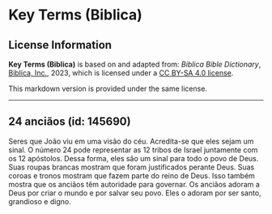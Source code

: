# Key Terms (Biblica)

## License Information

**Key Terms (Biblica)** is based on and adapted from: _Biblica Bible Dictionary_, [Biblica, Inc.](https://www.biblica.com/), 2023, which is licensed under a [CC BY-SA 4.0 license](https://creativecommons.org/licenses/by-sa/4.0/legalcode.en).

This markdown version is provided under the same license.



--------------------------------

## 24 anciãos (id: 145690)

Seres que João viu em uma visão do céu. Acredita\-se que eles sejam um sinal. O número 24 pode representar as 12 tribos de Israel juntamente com os 12 apóstolos. Dessa forma, eles são um sinal para todo o povo de Deus. Suas roupas brancas mostram que foram justificados perante Deus. Suas coroas e tronos mostram que fazem parte do reino de Deus. Isso também mostra que os anciãos têm autoridade para governar. Os anciãos adoram a Deus por criar o mundo e por salvar seu povo. Eles o adoram por ser santo, grandioso e digno.


